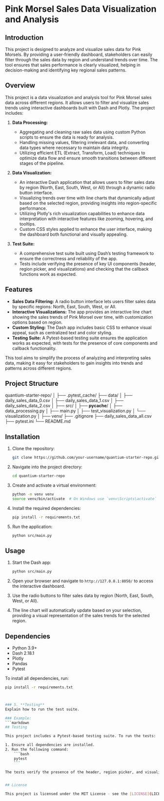 # Pink Morsel Sales Data Visualization and Analysis

## Introduction

This project is designed to analyze and visualize sales data for Pink Morsels. By providing a user-friendly dashboard, stakeholders can easily filter through the sales data by region and understand trends over time. The tool ensures that sales performance is clearly visualized, helping in decision-making and identifying key regional sales patterns.

## Overview

This project is a data visualization and analysis tool for Pink Morsel sales data across different regions. It allows users to filter and visualize sales trends using interactive dashboards built with Dash and Plotly. The project includes:

1. **Data Processing:** 
   - Aggregating and cleaning raw sales data using custom Python scripts to ensure the data is ready for analysis.
   - Handling missing values, filtering irrelevant data, and converting data types where necessary to maintain data integrity.
   - Utilizing efficient ETL (Extract, Transform, Load) techniques to optimize data flow and ensure smooth transitions between different stages of the pipeline.

2. **Data Visualization:** 
   - An interactive Dash application that allows users to filter sales data by region (North, East, South, West, or All) through a dynamic radio button interface.
   - Visualizing trends over time with line charts that dynamically adjust based on the selected region, providing insights into region-specific performance.
   - Utilizing Plotly's rich visualization capabilities to enhance data interpretation with interactive features like zooming, hovering, and tooltips.
   - Custom CSS styles applied to enhance the user interface, making the dashboard both functional and visually appealing.

3. **Test Suite:**
   - A comprehensive test suite built using Dash’s testing framework to ensure the correctness and reliability of the app.
   - Tests include verifying the presence of key UI components (header, region picker, and visualizations) and checking that the callback functions work as expected.

## Features

- **Sales Data Filtering:** A radio button interface lets users filter sales data by specific regions: North, East, South, West, or All.
- **Interactive Visualizations:** The app provides an interactive line chart showing the sales trends of Pink Morsel over time, with customization options based on region.
- **Custom Styling:** The Dash app includes basic CSS to enhance visual appeal, such as centralized text and color styling.
- **Testing Suite:** A Pytest-based testing suite ensures the application works as expected, with tests for the presence of core components and callback functionality.

This tool aims to simplify the process of analyzing and interpreting sales data, making it easy for stakeholders to gain insights into trends and patterns across different regions.


## Project Structure
quantium-starter-repo/
│
├── .pytest_cache/
├── data/
│   ├── daily_sales_data_0.csv
│   ├── daily_sales_data_1.csv
│   ├── daily_sales_data_2.csv
│
├── src/
│   ├── __pycache__/
│   ├── data_processing.py
│   ├── main.py
│   ├── test_visualization.py
│   └── visualization.py
│
├── venv/
├── .gitignore
├── daily_sales_data_all.csv
├── pytest.ini
└── README.md


## Installation

1. Clone the repository:
    ```bash
    git clone https://github.com/your-username/quantium-starter-repo.git
    ```

2. Navigate into the project directory:
    ```bash
    cd quantium-starter-repo
    ```

3. Create and activate a virtual environment:
    ```bash
    python -m venv venv
    source venv/bin/activate  # On Windows use `venv\Scripts\activate`
    ```

4. Install the required dependencies:
    ```bash
    pip install -r requirements.txt
    ```

5. Run the application:
    ```bash
    python src/main.py
    ```


## Usage

1. Start the Dash app:
    ```bash
    python src/main.py
    ```

2. Open your browser and navigate to `http://127.0.0.1:8050/` to access the interactive dashboard.

3. Use the radio buttons to filter sales data by region (North, East, South, West, or All).

4. The line chart will automatically update based on your selection, providing a visual representation of the sales trends for the selected region.


## Dependencies

- Python 3.9+
- Dash 2.18.1
- Plotly
- Pandas
- Pytest

To install all dependencies, run:
```bash
pip install -r requirements.txt



### 5. **Testing**
Explain how to run the test suite.

### Example:
```markdown
## Testing

This project includes a Pytest-based testing suite. To run the tests:

1. Ensure all dependencies are installed.
2. Run the following command:
    ```bash
    pytest
    ```

The tests verify the presence of the header, region picker, and visualizations, as well as ensure that callback functions work as expected.


## License

This project is licensed under the MIT License - see the [LICENSE](LICENSE) file for details.

